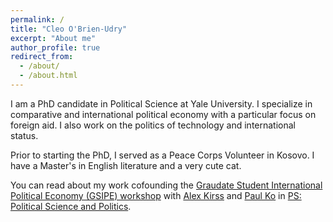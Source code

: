 ```yaml
---
permalink: /
title: "Cleo O'Brien-Udry"
excerpt: "About me"
author_profile: true
redirect_from: 
  - /about/
  - /about.html
---
```


I am a PhD candidate in Political Science at Yale University. I specialize in comparative and international political economy with a particular focus on foreign aid.  I also work on the politics of technology and international status. 

Prior to starting the PhD, I served as a Peace Corps Volunteer in Kosovo. I have a Master's in English literature and a very cute cat. 

You can read about my work cofounding the <a href="https://gsipe-workshop.github.io/">Graudate Student International Political Economy (GSIPE) workshop</a> with <a href="https://www.alexanderkirss.com/">Alex Kirss</a> and <a href="https://sites.google.com/view/paulko/home">Paul Ko</a> in <a href="https://cobrienudry.github.io/files/ps_gsipe.pdf">PS: Political Science and Politics</a>.
